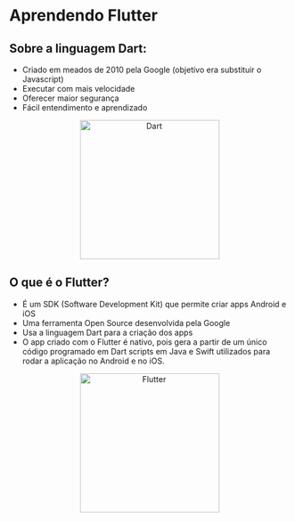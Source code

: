# Aprendendo Flutter


## Sobre a linguagem Dart:
- Criado em meados de 2010 pela Google (objetivo era substituir o Javascript)
- Executar com mais velocidade
- Oferecer maior segurança
- Fácil entendimento e aprendizado

<p align="center">
  <img src="https://miro.medium.com/max/2800/0*P2uaCA_ECZ8Tr1TM" width="250" title="Dart">

## O que é o Flutter?
- É um SDK (Software Development Kit) que permite criar apps Android e iOS
- Uma ferramenta Open Source desenvolvida pela Google
- Usa a linguagem Dart para a criação dos apps
- O app criado com o Flutter é nativo, pois gera a partir de um único código programado em Dart scripts em Java e Swift utilizados para rodar a aplicação no Android e no iOS.

<p align="center">
  <img src="https://upload.wikimedia.org/wikipedia/commons/1/17/Google-flutter-logo.png" width="250" title="Flutter">